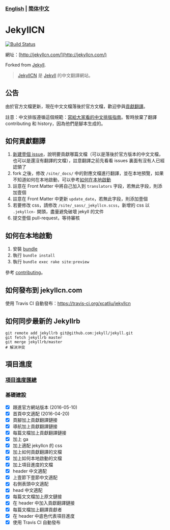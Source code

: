 ### [English](README.EN.md) | [简体中文](README.md)

JekyllCN
========

[![Build Status](https://travis-ci.org/xcatliu/jekyllcn.svg?branch=master)](https://travis-ci.org/xcatliu/jekyllcn)

網址：[http://jekyllcn.com/](http://jekyllcn.com/)

Forked from [Jekyll](https://github.com/jekyll/jekyll).

> [JekyllCN](http://jekyllcn.com/) 是 [Jekyll](http://jekyllrb.com/) 的中文翻譯網站。

## 公告

由於官方文檔更新，現在中文文檔落後於官方文檔，歡迎參與[貢獻翻譯](https://github.com/xcatliu/jekyllcn#如何貢獻翻譯)。

註意：中文排版遵循這個規範：[寫給大家看的中文排版指南](http://zhuanlan.zhihu.com/p/20506092)。暫時放棄了翻譯 contributing 和 history，因為他們是腳本生成的。

## 如何貢獻翻譯

1. [新建壹個 issue](https://github.com/xcatliu/jekyllcn/issues/new)，說明要貢獻哪篇文檔（可以是落後於官方版本的中文文檔，也可以是還沒有翻譯的文檔），註意翻譯之前先看看 issues 裏面有沒有人已經認領了
2. fork 之後，修改 `/site/_docs/` 中的對應文檔進行翻譯，並在本地預覽，如果不知道如何在本地啟動，可以參考[如何在本地啟動](https://github.com/xcatliu/jekyllcn#如何在本地啟動)
3. 註意在 Front Matter 中將自己加入到 `translators` 字段，若無此字段，則添加壹個
4. 註意在 Front Matter 中更新 `update_date`，若無此字段，則添加壹個
5. 若要修改 css，請修改 `/site/_sass/_jekyllcn.scss`，新增的 css 以 `.jekyllcn-` 開頭，盡量避免破壞 jekyll 的文件
6. 提交壹個 pull-request，等待審核

## 如何在本地啟動

1. 安裝 [bundle](http://bundler.io/)
2. 執行 `bundle install`
3. 執行 `bundle exec rake site:preview`

參考 [contributing](http://jekyllcn.com/docs/contributing/)。

## 如何發布到 jekyllcn.com

使用 Travis CI 自動發布：https://travis-ci.org/xcatliu/jekyllcn

## 如何同步最新的 Jekyllrb

```shell
git remote add jekyllrb git@github.com:jekyll/jekyll.git
git fetch jekyllrb master
git merge jekyllrb/master
# 解決沖突
```

## 項目進度

### [項目進度匯總](http://jekyllcn.com/help/jekyllcn/info-of-docs/)

### 基礎建設

- [x] 跟進官方網站版本 (2016-05-10)
- [x] 首頁中文適配 (2016-04-20)
- [x] 頁腳加上貢獻翻譯鏈接
- [x] 導航加上貢獻翻譯鏈接
- [x] 每篇文檔加上貢獻翻譯鏈接
- [x] 加上 ga
- [x] 加上適配 jekyllcn 的 css
- [x] 加上如何貢獻翻譯的文檔
- [x] 加上如何本地啟動的文檔
- [x] 加上項目進度的文檔
- [x] header 中文適配
- [x] 上壹節下壹節中文適配
- [x] 右側表頭中文適配
- [x] head 中文適配
- [x] 每篇文文檔加上原文鏈接
- [x] 在 header 中加入貢獻翻譯鏈接
- [x] 每篇文檔加上翻譯貢獻者
- [x] 在 header 中底色代表項目進度
- [x] 使用 Travis CI 自動發布
